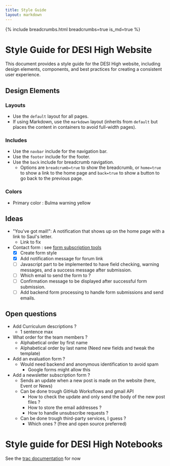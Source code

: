 ```yaml
---
title: Style Guide
layout: markdown
---
```


{% include breadcrumbs.html breadcrumbs=true is_md=true %}

# Style Guide for DESI High Website

This document provides a style guide for the DESI High website, including design elements, components, and best practices for creating a consistent user experience.

## Design Elements

### Layouts
- Use the `default` layout for all pages.
- If using Markdown, use the `markdown` layout (inherits from `default` but places the content in containers to avoid full-width pages).

### Includes
- Use the `navbar` include for the navigation bar.
- Use the `footer` include for the footer.
- Use the `back` include for breadcrumb navigation.
  - Options are `breadcrumb=true` to show the breadcrumb, or `home=true` to show a link to the home page and `back=true` to show a button to go back to the previous page.

### Colors
- Primary color : Bulma warning yellow

## Ideas
- "You've got mail!": A notification that shows up on the home page with a link to Saul's letter.
  - Link to fix
- Contact form : see [form subscription tools](https://stackoverflow.com/questions/24348223/send-email-from-static-page-hosted-on-github-pages)
  - [x] Create form style
  - [x] Add notification message for forum link
  - [ ] Javascript part to be implemented to have field checking, warning messages, and a success message after submission.
  - [ ] Which email to send the form to ?
  - [ ] Confirmation message to be displayed after successful form submission.
  - [ ] Add backend form processing to handle form submissions and send emails.

## Open questions
- Add Curriculum descriptions ?
  - 1 sentence max
- What order for the team members ?
  - Alphabetical order by first name
  - Alphabetical order by last name (Need new fields and tweak the template)
- Add an evaluation form ?
  - Would need backend and anonymous identification to avoid spam
    - Google forms might allow this
- Add a newsletter subscription form ?
  - Sends an update when a new post is made on the website (here, Event or News)
  - Can be done trough GitHub Worksflows and gmail API
    - How to check the update and only send the body of the new post files ?
    - How to store the email addresses ?
    - How to handle unsubscribe requests ?
  - Can be done trough third-party services, I guess ?
    - Which ones ? (free and open source preferred)


# Style guide for DESI High Notebooks

See the [trac documentation](https://desi.lbl.gov/trac/wiki/DesiHigh/StyleGuide) for now